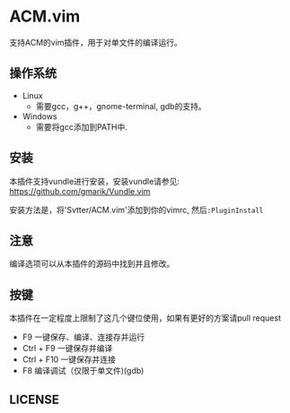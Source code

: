 ACM.vim
===

支持ACM的vim插件，用于对单文件的编译运行。

操作系统
---

- Linux
    - 需要gcc，g++，gnome-terminal, gdb的支持。
- Windows
    - 需要将gcc添加到PATH中.

安装
---

本插件支持vundle进行安装，安装vundle请参见: https://github.com/gmarik/Vundle.vim

安装方法是，将'Svtter/ACM.vim'添加到你的vimrc, 然后`:PluginInstall`

注意
---

编译选项可以从本插件的源码中找到并且修改。

按键
---

本插件在一定程度上限制了这几个键位使用，如果有更好的方案请pull request

- F9 一键保存、编译、连接存并运行
- Ctrl + F9 一键保存并编译
- Ctrl + F10 一键保存并连接
- F8 编译调试（仅限于单文件)(gdb)


LICENSE
---

